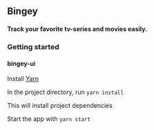 ## Bingey

#### Track your favorite tv-series and movies easily. 

### Getting started

#### bingey-ui

Install [Yarn](https://classic.yarnpkg.com/en/docs/install/ "Yarn")

In the project directory, run `yarn install`

This will install project dependencies


Start the app with `yarn start`
